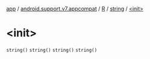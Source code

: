 [app](../../../index.md) / [android.support.v7.appcompat](../../index.md) / [R](../index.md) / [string](index.md) / [&lt;init&gt;](.)

# &lt;init&gt;

`string()`
`string()`
`string()`
`string()`